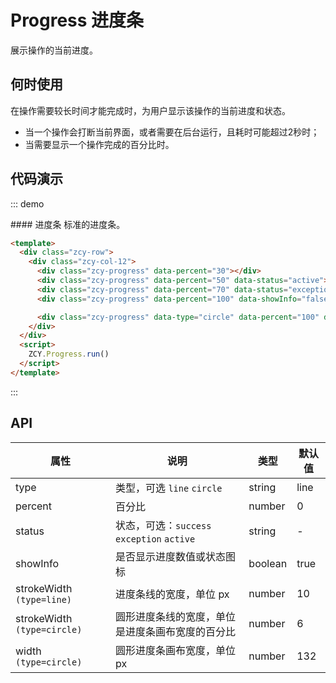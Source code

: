 <script>
    export default {
        mounted () {
          ZCY.Progress.run()
        }
    }
</script>

# Progress 进度条

展示操作的当前进度。

## 何时使用

在操作需要较长时间才能完成时，为用户显示该操作的当前进度和状态。

- 当一个操作会打断当前界面，或者需要在后台运行，且耗时可能超过2秒时；
- 当需要显示一个操作完成的百分比时。


## 代码演示

::: demo
<summary>
  #### 进度条
  标准的进度条。
</summary>

```html
<template>
  <div class="zcy-row">
    <div class="zcy-col-12">
      <div class="zcy-progress" data-percent="30"></div>
      <div class="zcy-progress" data-percent="50" data-status="active"></div>
      <div class="zcy-progress" data-percent="70" data-status="exception"></div>
      <div class="zcy-progress" data-percent="100" data-showInfo="false"></div>

      <div class="zcy-progress" data-type="circle" data-percent="100" data-showInfo="false"></div>
    </div>
  </div>
  <script>
    ZCY.Progress.run()
  </script>
</template>
```
:::


## API

| 属性      | 说明           | 类型     | 默认值         |
|----------|---------------|----------|---------------|
| type     | 类型，可选 `line` `circle` | string   | line      |
| percent  | 百分比 | number | 0 |
| status   | 状态，可选：`success` `exception` `active` | string   | - |
| showInfo | 是否显示进度数值或状态图标 | boolean | true  |
| strokeWidth `(type=line)` | 进度条线的宽度，单位 px | number | 10 |
| strokeWidth `(type=circle)` | 圆形进度条线的宽度，单位是进度条画布宽度的百分比 | number | 6 |
| width `(type=circle)` | 圆形进度条画布宽度，单位 px | number | 132 |
